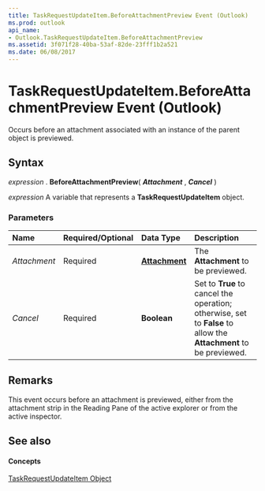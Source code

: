 ```yaml
---
title: TaskRequestUpdateItem.BeforeAttachmentPreview Event (Outlook)
ms.prod: outlook
api_name:
- Outlook.TaskRequestUpdateItem.BeforeAttachmentPreview
ms.assetid: 3f071f28-40ba-53af-82de-23fff1b2a521
ms.date: 06/08/2017
---
```



# TaskRequestUpdateItem.BeforeAttachmentPreview Event (Outlook)

Occurs before an attachment associated with an instance of the parent object is previewed.


## Syntax

 _expression_ . **BeforeAttachmentPreview**( **_Attachment_** , **_Cancel_** )

 _expression_ A variable that represents a **TaskRequestUpdateItem** object.


### Parameters



|**Name**|**Required/Optional**|**Data Type**|**Description**|
|:-----|:-----|:-----|:-----|
| _Attachment_|Required| **[Attachment](Outlook.Attachment.md)**|The  **Attachment** to be previewed.|
| _Cancel_|Required| **Boolean**|Set to  **True** to cancel the operation; otherwise, set to **False** to allow the **Attachment** to be previewed.|

## Remarks

This event occurs before an attachment is previewed, either from the attachment strip in the Reading Pane of the active explorer or from the active inspector.


## See also


#### Concepts


[TaskRequestUpdateItem Object](Outlook.TaskRequestUpdateItem.md)

